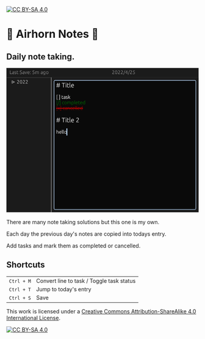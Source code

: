 [![CC BY-SA 4.0][cc-by-sa-shield]][cc-by-sa]

# 📝 Airhorn Notes 📝

## Daily note taking.

![example](img/example.png)

There are many note taking solutions but this one is my own.

Each day the previous day's notes are copied into todays entry.

Add tasks and mark them as completed or cancelled.

## Shortcuts
|          |                      |
|----------|----------------------|
|`Ctrl + M`| Convert line to task / Toggle task status |
|`Ctrl + T`| Jump to today's entry|
|`Ctrl + S`| Save                 |



This work is licensed under a
[Creative Commons Attribution-ShareAlike 4.0 International License][cc-by-sa].

[![CC BY-SA 4.0][cc-by-sa-image]][cc-by-sa]

[cc-by-sa]: http://creativecommons.org/licenses/by-sa/4.0/
[cc-by-sa-image]: https://licensebuttons.net/l/by-sa/4.0/88x31.png
[cc-by-sa-shield]: https://img.shields.io/badge/License-CC%20BY--SA%204.0-lightgrey.svg